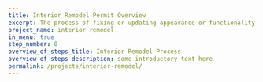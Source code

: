 ```yaml
---
title: Interior Remodel Permit Overview
excerpt: The process of fixing or updating appearance or functionality within an existing home without adding or removing square footage to your home.
project_name: interior remodel
in_menu: true
step_number: 0
overview_of_steps_title: Interior Remodel Process
overview_of_steps_description: some introductory text here
permalink: /projects/interior-remodel/
---
```




